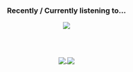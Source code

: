 <div align="center" text-align='center'>
  <h3>Recently / Currently listening to...</h3>
  <a href="https://open.spotify.com/user/r7ewxyzhfaehd0nli8rvnklts">
    <img align="center" src="https://dickeyy.vercel.app/api/spotify?background_color=282a36&border_color=none" />
  </a>
  
  <br/><br/>
  
  <a href="https://github.com/dickeyy">
    <img align="center" src="https://github-readme-stats.vercel.app/api?username=dickeyy&theme=dracula&hide_border=true&show_icons=true&hide=issues" />
  </a>
  <a href="https://github.com/dickeyy">
    <img align="center" src="https://github-readme-stats.vercel.app/api/top-langs/?username=dickeyy&layout=compact&theme=dracula&hide_border=true&langs_count=6&hide=css,html" />
  </a>
</div>
